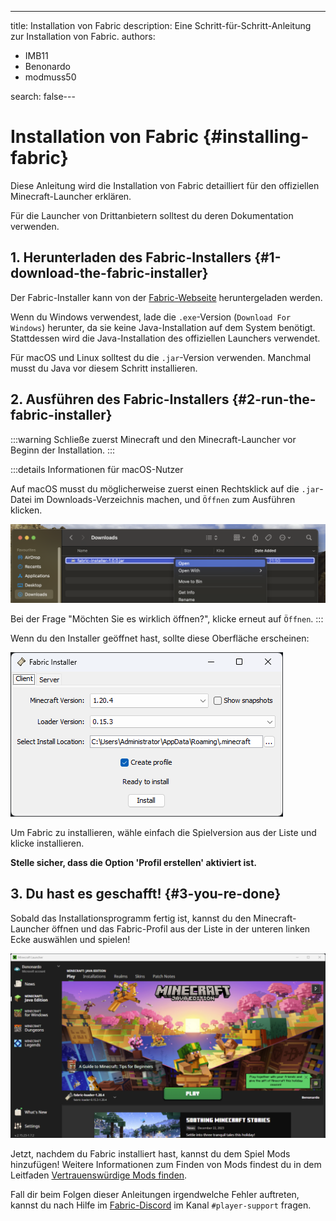 ---
title: Installation von Fabric
description: Eine Schritt-für-Schritt-Anleitung zur Installation von Fabric.
authors:
  - IMB11
  - Benonardo
  - modmuss50

search: false---

# Installation von Fabric {#installing-fabric}

Diese Anleitung wird die Installation von Fabric detailliert für den offiziellen Minecraft-Launcher erklären.

Für die Launcher von Drittanbietern solltest du deren Dokumentation verwenden.

## 1. Herunterladen des Fabric-Installers {#1-download-the-fabric-installer}

Der Fabric-Installer kann von der [Fabric-Webseite](https://fabricmc.net/use/) heruntergeladen werden.

Wenn du Windows verwendest, lade die `.exe`-Version (`Download For Windows`) herunter, da sie keine Java-Installation auf dem System benötigt. Stattdessen wird die Java-Installation des offiziellen Launchers verwendet.

Für macOS und Linux solltest du die `.jar`-Version verwenden. Manchmal musst du Java vor diesem Schritt installieren.

## 2. Ausführen des Fabric-Installers {#2-run-the-fabric-installer}

:::warning
Schließe zuerst Minecraft und den Minecraft-Launcher vor Beginn der Installation.
:::

:::details Informationen für macOS-Nutzer

Auf macOS musst du möglicherweise zuerst einen Rechtsklick auf die `.jar`-Datei im Downloads-Verzeichnis machen, und `Öffnen` zum Ausführen klicken.

![MacOS Kontextmenü im Fabric-Installer](/assets/players/installing-fabric/macos-downloads.png)

Bei der Frage "Möchten Sie es wirklich öffnen?", klicke erneut auf `Öffnen`.
:::

Wenn du den Installer geöffnet hast, sollte diese Oberfläche erscheinen:

![Fabric-Installer mit "Installieren" hervorgehoben](/assets/players/installing-fabric/installer-screen.png)

Um Fabric zu installieren, wähle einfach die Spielversion aus der Liste und klicke installieren.

**Stelle sicher, dass die Option 'Profil erstellen' aktiviert ist.**

## 3. Du hast es geschafft! {#3-you-re-done}

Sobald das Installationsprogramm fertig ist, kannst du den Minecraft-Launcher öffnen und das Fabric-Profil aus der Liste in der unteren linken Ecke auswählen und spielen!

![Minecraft-Launcher mit ausgewähltem Fabric-Profil](/assets/players/installing-fabric/launcher-screen.png)

Jetzt, nachdem du Fabric installiert hast, kannst du dem Spiel Mods hinzufügen! Weitere Informationen zum Finden von Mods findest du in dem Leitfaden [Vertrauenswürdige Mods finden](./finding-mods).

Fall dir beim Folgen dieser Anleitungen irgendwelche Fehler auftreten, kannst du nach Hilfe im [Fabric-Discord](https://discord.gg/v6v4pMv) im Kanal `#player-support` fragen.
